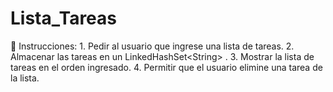# Lista_Tareas
📌 Instrucciones: 1. Pedir al usuario que ingrese una lista de tareas. 2. Almacenar las tareas en un LinkedHashSet&lt;String> . 3. Mostrar la lista de tareas en el orden ingresado. 4. Permitir que el usuario elimine una tarea de la lista.
